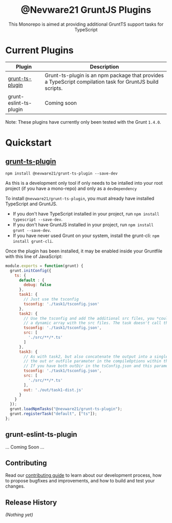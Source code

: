 <h1 align="center">@Nevware21 GruntJS Plugins</h1>

<p align="center">This Monorepo is aimed at providing additional GruntTS support tasks for TypeScript</p>

# Current Plugins

| Plugin | Description
|--------|------------------
| [grunt-ts-plugin](https://github.com/nevware21/grunt-plugins/tree/main/ts-plugin) | Grunt-ts-plugin is an npm package that provides a TypeScript compilation task for GruntJS build scripts.
| grunt-eslint-ts-plugin | Coming soon


Note: These plugins have currently only been tested with the Grunt `1.4.0`.

# Quickstart

## [grunt-ts-plugin](./ts-plugin/README.md)

`npm install @nevware21/grunt-ts-plugin --save-dev`

As this is a development only tool if only needs to be intalled into your root project (if you have a mono-repo) and only as a ```devDependency```

To install `@nevware21/grunt-ts-plugin`, you must already have installed TypeScript and GruntJS.
 * If you don't have TypeScript installed in your project, run `npm install typescript --save-dev`.
 * If you don't have GruntJS installed in your project, run `npm install grunt --save-dev`.
 * If you have never used Grunt on your system, install the grunt-cli: `npm install grunt-cli`.

Once the plugin has been installed, it may be enabled inside your Gruntfile with this line of JavaScript:

```js
module.exports = function(grunt) {
  grunt.initConfig({
    ts: {
      default : {
        debug: false
      },
      task1: {
        // Just use the tsconfig
        tsconfig: './task1/tsconfig.json'
      },
      task2: {
        // Use the tsconfig and add the additional src files, you *could* call a function to return
        // a dynamic array with the src files. The task doesn't call the function it expects a string[].
        tsconfig: './task1/tsconfig.json',
        src: [
          './src/**/*.ts'
        ]
      },
      task3: {
        // As with task2, but also concatenate the output into a single file, this is the same as defining
        // the out or outFile paramater in the compileOptions within the tsconfig.json.
        // If you have both outDir in the tsConfig.json and this parameter -- this value will be ignored.
        tsconfig: './task1/tsconfig.json',
        src: [
          './src/**/*.ts'
        ],
        out: './out/task1-dist.js'
      }
    }
  });
  grunt.loadNpmTasks("@nevware21/grunt-ts-plugin");
  grunt.registerTask("default", ["ts"]);
};
```

## grunt-eslint-ts-plugin

... Coming Soon ...

## Contributing

Read our [contributing guide](./CONTRIBUTING.md) to learn about our development process, how to propose bugfixes and improvements, and how to build and test your changes.

## Release History

_(Nothing yet)_

